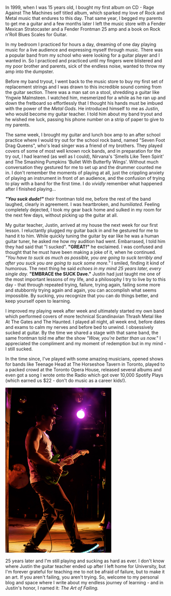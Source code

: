 
In 1999, when I was 15 years old, I bought my first album on CD - Rage Against The Machines self titled album, which sparked my love of Rock and Metal music that endures to this day. That same year, I begged my parents to get me a guitar and a few months later I left the music store with a Fender Mexican Stratocaster and a Fender Frontman 25 amp and a book on Rock n'Roll Blues Scales for Guitar. 

In my bedroom I practiced for hours a day, dreaming of one day playing music for a live audience and expressing myself through music. There was a popular band from my school who were looking for a guitar player and I wanted in. So I practiced and practiced until my fingers were blistered and my poor brother and parents, sick of the endless noise, wanted to throw my amp into the dumpster. 

Before my band tryout, I went back to the music store to buy my first set of replacement strings and I was drawn to this incredible sound coming from the guitar section. There was a man sat on a stool, shredding a guitar like Yngwie Malmsteen. I watched him, mesmerized for a while as he ran up and down the fretboard so effortlessly that I thought his hands must be imbued with the power of the *Metal Gods*. He introduced himself to me as Justin, who would become my guitar teacher. I told him about my band tryout and he wished me luck, passing his phone number on a strip of paper to give to my parents.  

The same week, I brought my guitar and lunch box amp to an after school practice where I would try out for the school rock band, named "Seven Foot Drag Queens", who's lead singer was a friend of my brothers. They played covers of some of most well known rock bands, and in preparation for the try out, I had learned (as well as I could), Nirvana's 'Smells Like Teen Spirit' and The Smashing Pumpkins 'Bullet With Butterfly Wings'. Without much conversation they gestured for me to set up and the drummer counted me in. I don't remember the moments of playing at all, just the crippling anxiety of playing an instrument in front of an audience, and the confusion of trying to play with a band for the first time. I do *vividly* remember what happened after I finished playing... 

***"You suck dude!"*** their frontman told me, before the rest of the band laughed, clearly in agreement. I was heartbroken, and *humiliated*. Feeling completely dejected, I took my gear back home and sulked in my room for the next few days, without picking up the guitar at all.

My guitar teacher, Justin, arrived at my house the next week for our first lesson. I reluctantly plugged my guitar back in and he gestured for me to hand it to him. While quickly tuning the guitar by ear like he was a human guitar tuner, he asked me how my audition had went. Embarrased, I told him they had said that "I sucked". **"GREAT!"** he exclaimed. I was confused and thought that he must have been making a joke of it, when he continued. *"You have to suck as much as possible, you are going to suck terribly and after you suck you are going to suck some more."* I smiled, finding it kind of humorous. The next thing he said *echoes in my mind 25 years later, every single day.* **"EMBRACE the SUCK Dave."** Justin had just taught me one of the most important lessons of my life, and a philosophy I try to live by to this day - that through repeated trying, failure, trying again, failing some more and stubbornly trying again and again, you can accomplish what seems impossible. By sucking, you recognize that you can do things better, and keep yourself open to learning. 

I improved my playing week after week and ultimately started my own band which performed covers of more technical Scandinavian Thrash Metal like At The Gates and The Haunted. I played all night, all week end, before dates and exams to calm my nerves and before bed to unwind. I obsessively sucked at guitar. By the time we shared a stage with that same band, the same frontman told me after the show *"Wow, you're better than us now."* I appreciated the compliment and my moment of redemption but in my mind - I still sucked.  

In the time since, I've played with some amazing musicians, opened shows for bands like Teenage Head at The Horseshoe Tavern in Toronto, played to a packed crowd at the Toronto Opera House, released several albums and even got a song I wrote onto the Radio which got over 10,000 Spotify Plays (which earned us $22 - don't do music as a career kids!). 

![Alt Text](/img/dchorseshoe.png)

25 years later and I'm still playing and sucking as hard as ever. I don't know where Justin the guitar teacher ended up after I left home for University, but I'm forever grateful for teaching me to not be afraid of failure, but to make it an art. If you aren't failing, you aren't trying. So, welcome to my personal blog and space where I write about my endless journey of learning - and in Justin's honor, I named it: *The Art of Failing.*  